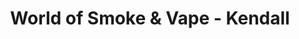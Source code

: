 ---
title: "World of Smoke & Vape - Kendall"
url: /miami/world-of-smoke-and-vape-kendall/
shop: e-cigarette
---